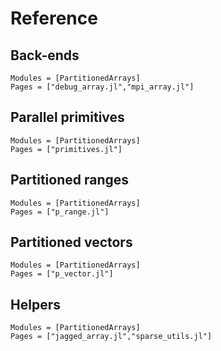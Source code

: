 # Reference

## Back-ends

```@autodocs
Modules = [PartitionedArrays]
Pages = ["debug_array.jl","mpi_array.jl"]
```

## Parallel primitives

```@autodocs
Modules = [PartitionedArrays]
Pages = ["primitives.jl"]
```

## Partitioned ranges

```@autodocs
Modules = [PartitionedArrays]
Pages = ["p_range.jl"]
```

## Partitioned vectors

```@autodocs
Modules = [PartitionedArrays]
Pages = ["p_vector.jl"]
```

## Helpers

```@autodocs
Modules = [PartitionedArrays]
Pages = ["jagged_array.jl","sparse_utils.jl"]
```

